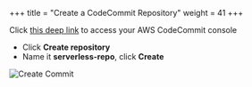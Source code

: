 +++
title = "Create a CodeCommit Repository"
weight = 41
+++

Click [this deep link](https://console.aws.amazon.com/codecommit/home) to access your AWS CodeCommit console

- Click **Create repository**
- Name it **serverless-repo**, click **Create**

![Create Commit](/images/createcommit.png?width=50pc)
